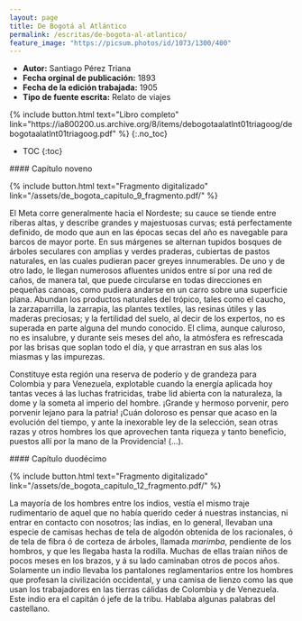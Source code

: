 ```yaml
---
layout: page
title: De Bogotá al Atlántico
permalink: /escritas/de-bogota-al-atlantico/
feature_image: "https://picsum.photos/id/1073/1300/400"
---
```


- **Autor:** Santiago Pérez Triana
- **Fecha orginal de publicación:** 1893
- **Fecha de la edición trabajada:** 1905
- **Tipo de fuente escrita:** Relato de viajes 
<p></p>
{% include button.html text="Libro completo" link="https://ia800200.us.archive.org/8/items/debogotaalatlnt01triagoog/debogotaalatlnt01triagoog.pdf" %}
{:.no_toc} 

* TOC
{:toc}
<p></p> 
#### Capítulo noveno
 <p></p>
{% include button.html text="Fragmento digitalizado" link="/assets/de_bogota_capitulo_9_fragmento.pdf/" %}

El Meta corre generalmente hacia el Nordeste; su cauce se tiende entre riberas altas, y describe grandes y majestuosas curvas; está perfectamente definido, de modo que aun en las épocas secas del año es navegable para barcos de mayor porte. En sus márgenes se alternan tupidos bosques de árboles seculares con amplias y verdes praderas, cubiertas de pastos naturales, en las cuales pudieran pacer greyes innumerables. De uno y de otro lado, le llegan numerosos afluentes unidos entre sí por una red de caños, de manera tal, que puede circularse en todas direcciones en pequeñas canoas, como pudiera andarse en un carro sobre una superficie plana. Abundan los productos naturales del trópico, tales como el caucho, la zarzaparrilla, la zarrapia, las plantes textiles, las resinas útiles y las maderas preciosas; y la fertilidad del suelo, al decir de los expertos, no es superada en parte alguna del mundo conocido. El clima, aunque caluroso, no es insalubre, y durante seis meses del año, la atmósfera es refrescada por las brisas que soplan todo el día, y que arrastran en sus alas los miasmas y las impurezas.

Constituye esta región una reserva de poderío y de grandeza para Colombia y para Venezuela, explotable cuando la energía aplicada hoy tantas veces á las luchas fratricidas, trabe lid abierta con la naturaleza, la dome y la someta al imperio del hombre. ¡Grande y hermoso porvenir, pero porvenir lejano para la patria! ¡Cuán doloroso es pensar que acaso en la evolución del tiempo, y ante la inexorable ley de la selección, sean otras razas y otros hombres los que aprovechen tanta riqueza y tanto beneficio, puestos allí por la mano de la Providencia! (...).
<p></p>
#### Capítulo duodécimo
<p></p>
{% include button.html text="Fragmento digitalizado" link="/assets/de_bogota_capitulo_12_fragmento.pdf/" %}

La mayoría de los hombres entre los indios, vestía el mismo traje rudimentario de aquel que no había querido ceder á nuestras instancias, ni entrar en contacto con nosotros; las indias, en lo general, llevaban una especie de camisas hechas de tela de algodón obtenida de los racionales, ó de tela de fibra ó de corteza de árboles, llamada _marimba_, pendiente de los hombros, y que les llegaba hasta la rodilla. Muchas de ellas traían niños de pocos meses en los brazos, y á su lado caminaban otros de pocos años. Solamente un indio llevaba los pantalones reglamentarios entre los hombres que profesan la civilización occidental, y una camisa de lienzo como las que usan los trabajadores en las tierras cálidas de Colombia y de Venezuela. Este indio era el capitán ó jefe de la tribu. Hablaba algunas palabras del castellano.